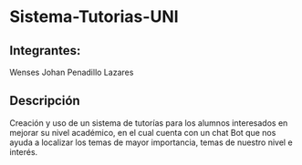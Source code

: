 # Sistema-Tutorias-UNI
## Integrantes:
Wenses Johan Penadillo Lazares
## Descripción
Creación y uso de un sistema de tutorías para los alumnos interesados en mejorar su nivel académico, en el cual cuenta con un chat Bot que nos ayuda a localizar los temas de mayor importancia, temas de nuestro nivel e interés.
